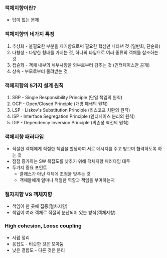 ### 객체지향이란?

- 답이 없는 문제

### 객체지향의 네가지 특징

1. 추상화 - 불필요한 부분을 제거함으로써 필요한 핵심만 나타낸 것 (일반화, 단순화)
2. 다형성 - 다양한 형태를 가지는 것, 하나의 타입으로 여러 종류의 객체를 참조하는 것
3. 캡슐화 - 객체 내부의 세부사항을 외부로부터 감추는 것 (인터페이스만 공개)
4. 상속 - 부모로부터 물려받는 것

### 객체지향의 5가지 설계 원칙

1. SRP - Single Responsibility Principle (단일 책임의 원칙)
2. OCP - Open/Closed Principle (개방 폐쇄의 원칙)
3. LSP - Liskov's Substitution Principle (리스코프 치환의 원칙)
4. ISP - Interface Segregation Principle (인터페이스 분리의 원칙)
5. DIP - Dependency Inversion Principle (의존성 역전의 원칙)

### 객체지향 패러다임

- 적절한 객체에게 적절한 책임을 할당하여 서로 메시지를 주고 받으며 협력하도록 하는 것
- 점점 증가하는 SW 복잡도를 낮추기 위해 객체지향 패러다임 대두
- 두가지 중요 포인트
  - 클래스가 아닌 객체에 초점을 맞추는 것
  - 객체들에게 얼마나 적절한 역할과 책임을 부여하는지

### 절자치향 VS 객체지향

- 책임이 한 곳에 집중(절차지향)
- 책임이 여러 객체로 적절히 분산되어 있는 방식(객체지향)

### High cohesion, Loose coupling

- 서랍 정리
- 응집도 - 비슷한 것은 모아둠
- 낮은 결합도 - 다른 것은 분리

